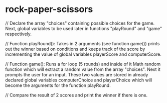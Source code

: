 # rock-paper-scissors

// Declare the array "choices" containing possible choices for the game. Next, global variables to be used later in functions "playRound" and "game" respectively.

// Function playRound():
Takes in 2 arguments (see function game())
prints out the winner based on conditions and keeps track of the score by incrementing the value of global variables playerScore and computerScore.

// Function game():
Runs a for loop (5 rounds) and inside of it Math random function which will extract a random value from the array "choices".
Next it prompts the user for an input. These two values are stored in already declared global variables computerChoice and playerChoice which will become the arguments for the function playRound.

// Compare the result of 2 scores and print the winner if there is one.

